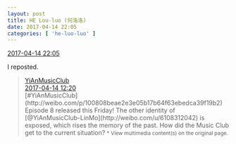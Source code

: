 ```yaml
---
layout: post
title: HE Lou-luo (何洛洛)
date: 2017-04-14 22:05
categories: [ 'he-luo-luo' ]
---
```


<div class="weibo-info">
  <a href="http://weibo.com/6117570574/EEvSVb5L8">2017-04-14 22:05</a>
</div>

I reposted.

<!-- more -->

> <div class="weibo-post-name">
>   <a href="http://weibo.com/u/6094546964">YiAnMusicClub</a>
> </div>
> <div class="weibo-info">
>   <a href="http://weibo.com/6094546964/EEs3gbTH6">2017-04-14 12:20</a>
> </div>
> [#YiAnMusicClub](http://weibo.com/p/100808beae2e3e05b17b64f63ebedca39f19b2) Episode 8 released this Friday! The other identity of [@YiAnMusicClub-LinMo](http://weibo.com/u/6108312042) is exposed, which rises the memory of the past. How did the Music Club get to the current situation?  
> <small>* View multimedia content(s) on the original page.</small>

